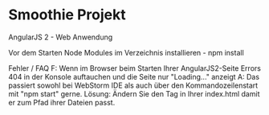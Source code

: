 # Smoothie Projekt
AngularJS 2 - Web Anwendung 

Vor dem Starten Node Modules im Verzeichnis installieren - npm install 

Fehler / FAQ
F: Wenn im Browser beim Starten Ihrer AngularJS2-Seite Errors 404 in der Konsole auftauchen und die Seite nur "Loading..." anzeigt
A: Das passiert sowohl bei WebStorm IDE als auch über den Kommandozeilenstart mit "npm start" gerne.
Lösung: Ändern Sie den Tag in Ihrer index.html damit er zum Pfad ihrer Dateien passt.
